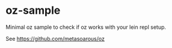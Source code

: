 # oz-sample

Minimal oz sample to check if oz works with your lein repl setup.

See https://github.com/metasoarous/oz

